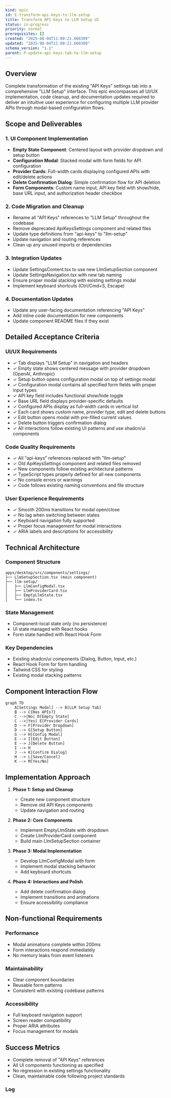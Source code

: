 ```yaml
---
kind: epic
id: E-transform-api-keys-to-llm-setup
title: Transform API Keys to LLM Setup UI
status: in-progress
priority: normal
prerequisites: []
created: "2025-08-04T11:00:21.660309"
updated: "2025-08-04T11:00:21.660309"
schema_version: "1.1"
parent: P-update-api-keys-tab-to-llm-setup
---
```


## Overview

Complete transformation of the existing "API Keys" settings tab into a comprehensive "LLM Setup" interface. This epic encompasses all UI/UX implementation, code cleanup, and documentation updates required to deliver an intuitive user experience for configuring multiple LLM provider APIs through modal-based configuration flows.

## Scope and Deliverables

### 1. UI Component Implementation

- **Empty State Component**: Centered layout with provider dropdown and setup button
- **Configuration Modal**: Stacked modal with form fields for API configuration
- **Provider Cards**: Full-width cards displaying configured APIs with edit/delete actions
- **Delete Confirmation Dialog**: Simple confirmation flow for API deletion
- **Form Components**: Custom name input, API key field with show/hide, base URL input, and authorization header checkbox

### 2. Code Migration and Cleanup

- Rename all "API Keys" references to "LLM Setup" throughout the codebase
- Remove deprecated ApiKeysSettings component and related files
- Update type definitions from "api-keys" to "llm-setup"
- Update navigation and routing references
- Clean up any unused imports or dependencies

### 3. Integration Updates

- Update SettingsContent.tsx to use new LlmSetupSection component
- Update SettingsNavigation.tsx with new tab naming
- Ensure proper modal stacking with existing settings modal
- Implement keyboard shortcuts (Ctrl/Cmd+S, Escape)

### 4. Documentation Updates

- Update any user-facing documentation referencing "API Keys"
- Add inline code documentation for new components
- Update component README files if they exist

## Detailed Acceptance Criteria

### UI/UX Requirements

- ✓ Tab displays "LLM Setup" in navigation and headers
- ✓ Empty state shows centered message with provider dropdown (OpenAI, Anthropic)
- ✓ Setup button opens configuration modal on top of settings modal
- ✓ Configuration modal contains all specified form fields with proper input types
- ✓ API key field includes functional show/hide toggle
- ✓ Base URL field displays provider-specific defaults
- ✓ Configured APIs display as full-width cards in vertical list
- ✓ Each card shows custom name, provider type, edit and delete buttons
- ✓ Edit button opens modal with pre-filled current values
- ✓ Delete button triggers confirmation dialog
- ✓ All interactions follow existing UI patterns and use shadcn/ui components

### Code Quality Requirements

- ✓ All "api-keys" references replaced with "llm-setup"
- ✓ Old ApiKeysSettings component and related files removed
- ✓ New components follow existing architectural patterns
- ✓ TypeScript types properly defined for all new components
- ✓ No console errors or warnings
- ✓ Code follows existing naming conventions and file structure

### User Experience Requirements

- ✓ Smooth 200ms transitions for modal open/close
- ✓ No lag when switching between states
- ✓ Keyboard navigation fully supported
- ✓ Proper focus management for modal interactions
- ✓ ARIA labels and descriptions for accessibility

## Technical Architecture

### Component Structure

```
apps/desktop/src/components/settings/
├── LlmSetupSection.tsx (main component)
├── llm-setup/
│   ├── LlmConfigModal.tsx
│   ├── LlmProviderCard.tsx
│   ├── EmptyLlmState.tsx
│   └── index.ts
```

### State Management

- Component-local state only (no persistence)
- UI state managed with React hooks
- Form state handled with React Hook Form

### Key Dependencies

- Existing shadcn/ui components (Dialog, Button, Input, etc.)
- React Hook Form for form handling
- Tailwind CSS for styling
- Existing modal stacking patterns

## Component Interaction Flow

```mermaid
graph TD
    A[Settings Modal] --> B[LLM Setup Tab]
    B --> C{Has APIs?}
    C -->|No| D[Empty State]
    C -->|Yes| E[Provider Cards]
    D --> F[Provider Dropdown]
    D --> G[Setup Button]
    G --> H[Config Modal]
    E --> I[Edit Button]
    E --> J[Delete Button]
    I --> H
    J --> K[Confirm Dialog]
    H --> L[Save/Cancel]
    K --> M[Yes/No]
```

## Implementation Approach

1. **Phase 1: Setup and Cleanup**
   - Create new component structure
   - Remove old API Keys components
   - Update navigation and routing

2. **Phase 2: Core Components**
   - Implement EmptyLlmState with dropdown
   - Create LlmProviderCard component
   - Build main LlmSetupSection container

3. **Phase 3: Modal Implementation**
   - Develop LlmConfigModal with form
   - Implement modal stacking behavior
   - Add keyboard shortcuts

4. **Phase 4: Interactions and Polish**
   - Add delete confirmation dialog
   - Implement transitions and animations
   - Ensure accessibility compliance

## Non-functional Requirements

### Performance

- Modal animations complete within 200ms
- Form interactions respond immediately
- No memory leaks from event listeners

### Maintainability

- Clear component boundaries
- Reusable form patterns
- Consistent with existing codebase patterns

### Accessibility

- Full keyboard navigation support
- Screen reader compatibility
- Proper ARIA attributes
- Focus management for modals

## Success Metrics

- Complete removal of "API Keys" references
- All UI components functioning as specified
- No regression in existing settings functionality
- Clean, maintainable code following project standards

### Log
